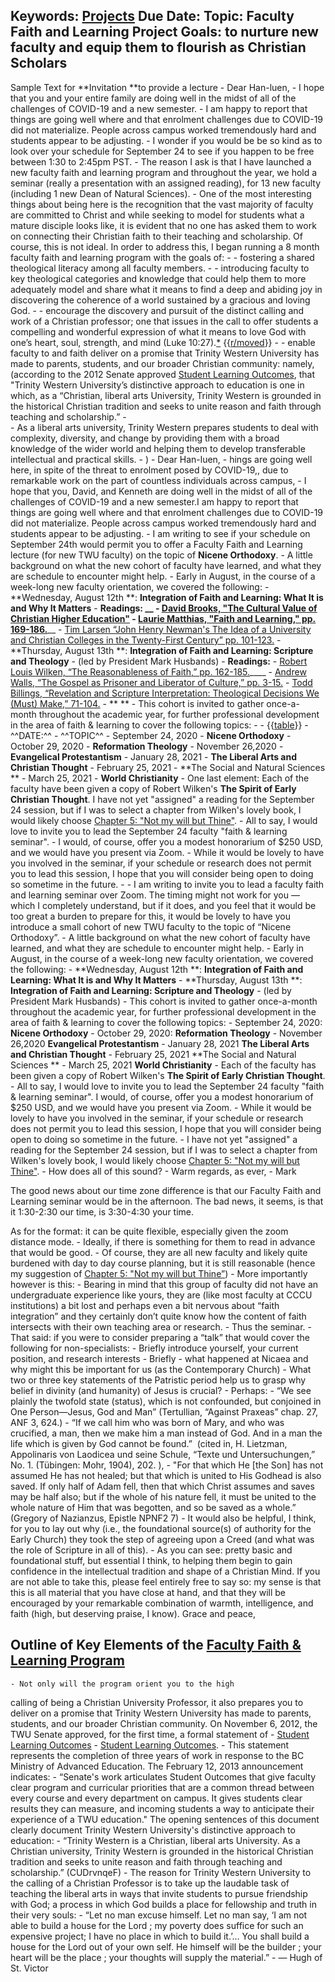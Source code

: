 Keywords: [Projects](<Projects.md>)
Due Date: 
Topic: Faculty Faith and Learning Project
Goals: to nurture new faculty and equip them to flourish as Christian Scholars
----------------

Sample Text for **Invitation **to provide a lecture
    - Dear Han-luen,
    - I hope that you and your entire family are doing well in the midst of all of the challenges of COVID-19 and a new semester.
    - I am happy to report that things are going well where and that enrolment challenges due to COVID-19 did not materialize. People across campus worked tremendously hard and students appear to be adjusting. 
    - I wonder if you would be be so kind as to look over your schedule for September 24 to see if you happen to be free between 1:30 to 2:45pm PST. 
    - The reason I ask is that I have launched a new faculty faith and learning program and throughout the year, we hold a seminar (really a presentation with an assigned reading), for 13 new faculty (including 1 new Dean of Natural Sciences). 
    - One of the most interesting things about being here is the recognition that the vast majority of faculty are committed to Christ and while seeking to model for students what a mature disciple looks like, it is evident that no one has asked them to work on connecting their Christian faith to their teaching and scholarship. Of course, this is not ideal. In order to address this, I began running a 8 month faculty faith and learning program with the goals of:
        - - fostering a shared theological literacy among all faculty members. 
        - - introducing faculty to key theological categories and knowledge that could help them to more adequately model and share what it means to find a deep and abiding joy in discovering the coherence of a world sustained by a gracious and loving God.
        - - encourage the discovery and pursuit of the distinct calling and work of a Christian professor; one that issues in the call to offer students a compelling and wonderful expression of what it means to love God with one’s heart, soul, strength, and mind (Luke 10:27).[*](((v_TmmCg0Z))) {{[r/moved](<r/moved.md>)}}
        - - enable faculty to and faith deliver on a promise that Trinity Western University has made to parents, students, and our broader Christian community: namely, (according to the 2012 Senate approved [Student Learning Outcomes](https://www.twu.ca/sites/default/files/assets/2012-11-twu-slo.pdf), that "Trinity Western University’s distinctive approach to education is one in which, as a “Christian, liberal arts University, Trinity Western is grounded in the historical Christian tradition and seeks to unite reason and faith through teaching and scholarship.”
        -   
        - As a liberal arts university, Trinity Western prepares students to deal with complexity,
diversity, and change by providing them with a broad knowledge of the wider world and helping them to
develop transferable intellectual and practical skills.
    - )
    - Dear Han-luen,
    - hings are going well here, in spite of the threat to enrolment posed by COVID-19,, due to remarkable work on the part of countless individuals across campus, 
    - I hope that you, David, and Kenneth are doing well in the midst of all of the challenges of COVID-19 and a new semester.I am happy to report that things are going well where and that enrolment challenges due to COVID-19 did not materialize. People across campus worked tremendously hard and students appear to be adjusting.
    - I am writing to see if your schedule on September 24th would permit you to offer a Faculty Faith and Learning lecture (for new TWU faculty) on the topic of **Nicene Orthodoxy**. 
        - A little background on what the new cohort of faculty have learned, and what they are schedule to encounter might help. 
        - Early in August, in the course of a week-long new faculty orientation, we covered the following: 
            - **Wednesday, August 12th **: **Integration of Faith and Learning: What It is and Why It Matters**
                - __Readings: __
                    - [David Brooks, "The Cultural Value of Christian Higher Education"](https://www.cccu.org/magazine/cultural-value-christian-higher-education/)
                    - [Laurie Matthias, "Faith and Learning," pp. 169-186.](https://create.twu.ca/proflearn/files/2019/08/Faith-Learning-Christian-Higher-Education.pdf)____
                    - [Tim Larsen “John Henry Newman's The Idea of a University and Christian
Colleges in the Twenty-First Century” pp. 101-123.](https://www.dropbox.com/s/8uqndqtnoejfrte/Tim%20Larsen%20-%20John%20Henry%20Newman%27s%20The%20Idea%20of%20a%20University.pdf?dl=0)
        - **Thursday, August 13th **: **Integration of Faith and Learning: Scripture and Theology**
            - (led by President Mark Husbands)
                - __Readings:__
                    - [Robert Louis Wilken, “The Reasonableness of Faith,” pp. 162-185.](https://www.dropbox.com/s/4u4ct1t12chrx15/Wilken%2C%20Chapter%207%2C%20%22The%20Reasonableness%20of%20Faith%22.pdf?dl=0)____
                    - [Andrew Walls, “The Gospel as Prisoner and Liberator of Culture,” pp.
3-15.](https://www.dropbox.com/s/bd6099g4q3qrszg/Walls%20-%20Gospel%20as%20Prisoner%20and%20Liberator-1.pdf?dl=0)
                    - [Todd Billings, “Revelation and Scripture Interpretation: Theological
Decisions We (Must) Make,” 71-104.](https://www.dropbox.com/s/vzsqwyh72ebszx1/Billings%20-%20Chapter%203%20-%20The%20Word%20of%20God%20for%20the%20People%20of%20God.pdf?dl=0)
        - ** **
        - This cohort is invited to gather once-a-month throughout the academic year, for further professional development in the area of faith & learning to cover the following topics: 
            - 
                - {{[table](<table.md>)}}
                    - ^^DATE:^^
                        - ^^TOPIC^^
                    - September 24, 2020
                        - **Nicene Orthodoxy**
                    - October 29, 2020
                        - **Reformation Theology**
                    - November 26,2020
                        - **Evangelical Protestantism**
                    - January 28, 2021
                        - **The Liberal Arts and Christian Thought**
                    - February 25, 2021
                        -  **The Social and Natural Sciences **
                    - March 25, 2021
                        -  **World Christianity**
            - One last element: Each of the faculty have been given a copy of Robert Wilken's __The Spirit of Early Christian Thought__. I have not yet "assigned" a reading for the September 24 session, but if I was to select a chapter from Wilken's lovely book, I would likely choose [Chapter 5: "Not my will but Thine"](https://www.dropbox.com/s/yfwzpuamcp1lo7e/Wilken%20-%20Chapter%205%20-%20Not%20my%20will%20but%20Thine.pdf?dl=0).
            - 
All to say, I would love to invite you to lead the September 24 faculty "faith & learning seminar". 
                - I would, of course, offer you a modest honorarium of $250 USD, and we would have you present via Zoom. 
            - While it would be lovely to have you involved in the seminar, if your schedule or research does not permit you to lead this session, I hope that you will consider being open to doing so sometime in the future. 
        - 
    - I am writing to invite you to lead a faculty faith and learning seminar over Zoom. The timing might not work for you — which I completely understand, but if it does, and you feel that it would be too great a burden to prepare for this, it would be lovely to have you introduce a small cohort of new TWU faculty to the topic of “Nicene Orthodoxy”.
    - A little background on what the new cohort of faculty have learned, and what they are schedule to encounter might help.
    - Early in August, in the course of a week-long new faculty orientation, we covered the following:
    - **Wednesday, August 12th **: **Integration of Faith and Learning: What It is and Why It Matters**
    - **Thursday, August 13th **: **Integration of Faith and Learning: Scripture and Theology**
    - 		(led by President Mark Husbands)
    - This cohort is invited to gather once-a-month throughout the academic year, for further professional development in the area of faith & learning to cover the following topics:
    - 	September 24, 2020: 	**Nicene Orthodoxy**
    - 	October 29, 2020:		**Reformation Theology**
    - 	November 26,2020	**Evangelical Protestantism**
    - 	January 28, 2021		**The Liberal Arts and Christian Thought**
    - 	February 25, 2021		**The Social and Natural Sciences **
    - 	March 25, 2021		**World Christianity**
    - Each of the faculty has been given a copy of Robert Wilken's __The Spirit of Early Christian Thought__.
    -  All to say, I would love to invite you to lead the September 24 faculty "faith & learning seminar".  I would, of course, offer you a modest honorarium of $250 USD, and we would have you present via Zoom.
    - While it would be lovely to have you involved in the seminar, if your schedule or research does not permit you to lead this session, I hope that you will consider being open to doing so sometime in the future.
    - I have not yet "assigned" a reading for the September 24 session, but if I was to select a chapter from Wilken's lovely book, I would likely choose [Chapter 5: "Not my will but Thine"](https://www.dropbox.com/s/yfwzpuamcp1lo7e/Wilken%20-%20Chapter%205%20-%20Not%20my%20will%20but%20Thine.pdf?dl=0).
    - How does all of this sound?
    - Warm regards, as ever,
    - Mark




The good news about our time zone difference is that our Faculty Faith and Learning seminar would be in the afternoon. The bad news, it seems, is that it 1:30-2:30 our time, is 3:30-4:30 your time.



As for the format: it can be quite flexible, especially given the zoom distance mode.
    - Ideally, if there is something for them to read in advance that would be good.
    - Of course, they are all new faculty and likely quite burdened with day to day course planning, but it is still reasonable (hence my suggestion of [Chapter 5: "Not my will but Thine”](https://www.dropbox.com/s/yfwzpuamcp1lo7e/Wilken%20-%20Chapter%205%20-%20Not%20my%20will%20but%20Thine.pdf?dl=0))
    - More importantly however is this:
        - Bearing in mind that this group of faculty did not have an undergraduate experience like yours, they are (like most faculty at CCCU institutions) a bit lost and perhaps even a bit nervous about “faith integration” and they certainly don’t quite know how the content of faith intersects with their own teaching area or research.
        - Thus the seminar.
        - That said: if you were to consider preparing a “talk” that would cover the following for non-specialists:
            - Briefly introduce yourself, your current position, and research interests
            - Briefly - what happened at Nicaea and why might this be important for us (as the Contemporary Church)
            - What two or three key statements of the Patristic period help us to grasp why belief in divinity (and humanity) of Jesus is crucial?
                - Perhaps:
                    - “We see plainly the twofold state (status), which is not confounded, but conjoined in One Person—Jesus, God and Man” (Tertullian, “Against Praxeas” chap. 27, ANF 3, 624.)
                    - “If we call him who was born of Mary, and who was crucified, a man, then we make him a man instead of God. And in a man the life which is given by God cannot be found.”  (cited in, H. Lietzman, Appolinaris von Laodicea und seine Schule, “Texte und Untersuchungen,” No. 1. (Tübingen: Mohr, 1904), 202. ),
                    - "For that which He [the Son] has not assumed He has not healed; but that which is united to His Godhead is also saved. If only half of Adam fell, then that which Christ assumes and saves may be half also; but if the whole of his nature fell, it must be united to the whole nature of Him that was begotten, and so be saved as a whole.” (Gregory of Nazianzus, Epistle NPNF2 7)
            - It would also be helpful, I think, for you to lay out why (i.e., the foundational source(s) of authority for the Early Church) they took the step of agreeing upon a Creed (and what was the role of Scripture in all of this).
        - As you can see: pretty basic and foundational stuff, but essential I think, to helping them begin to gain confidence in the intellectual tradition and shape of a Christian Mind.
If you are not able to take this, please feel entirely free to say so: my sense is that this is all material that you have close at hand, and that they will be encouraged by your remarkable combination of warmth, intelligence, and faith (high, but deserving praise, I know).
Grace and peace,

## Outline of Key Elements of the [Faculty Faith & Learning Program](<Faculty Faith & Learning Program.md>)
    - Not only will the program orient you to the high
calling of being a Christian University Professor, it also prepares you to
deliver on a promise that Trinity Western University has made to parents,
students, and our broader Christian community. On November 6, 2012, the TWU
Senate approved, for the first time, a formal statement of 
    - [Student Learning Outcomes](<Student Learning Outcomes.md>)
        - [Student Learning Outcomes](https://www.twu.ca/sites/default/files/assets/2012-11-twu-slo.pdf). 
            - This statement represents the completion of three years of work in response to the BC Ministry of Advanced Education. The February 12, 2013 announcement indicates:
                - “Senate's work articulates Student Outcomes that give faculty clear program and curricular priorities that are a common thread between every course and every department on campus. It gives students clear results they can measure, and incoming students a way to anticipate their experience of a TWU education." The opening sentences of this document clearly document Trinity Western University's distinctive approach to education:
                    - “Trinity Western is a Christian, liberal arts University. As a Christian
university, Trinity Western is grounded in the historical Christian tradition and seeks to unite reason and faith through teaching and scholarship.” (CUDrvnqeF)
    - The
reason for Trinity Western University to the calling of a Christian Professor
is to take up the laudable task of teaching the liberal arts in ways that
invite students to pursue friendship with God; a process in which God builds a
place for fellowship and truth in their very souls:
    - “Let
no man excuse himself. Let no man say, ‘I am not able to build a house for the
Lord ; my poverty does suffice for such an expensive project; I have no place
in which to build it.’… You shall build a house for the Lord out of your own
self. He himself will be the builder ; your heart will be the place ; your
thoughts will supply the material.”
    - —
Hugh of St. Victor



